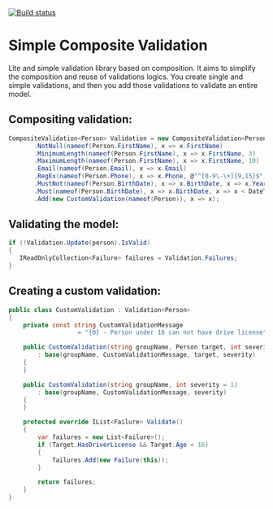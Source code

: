 [![Build status](https://ci.appveyor.com/api/projects/status/a2js0psc0gnviccx?svg=true)](https://ci.appveyor.com/project/hugoj0s3/simplecompositevalidation)

# Simple Composite Validation 
Lite and simple validation library based on composition. It aims to simplify the composition and reuse of validations logics. You create single and simple validations, and then you add those validations to validate an entire model.

##  Compositing validation:
```csharp
CompositeValidation<Person> Validation = new CompositeValidation<Person>()
       .NotNull(nameof(Person.FirstName), x => x.FirstName) 
       .MinimumLength(nameof(Person.FirstName), x => x.FirstName, 3) 
       .MaximumLength(nameof(Person.FirstName), x => x.FirstName, 10) 
       .Email(nameof(Person.Email), x => x.Email) 
       .RegEx(nameof(Person.Phone), x => x.Phone, @"^[0-9\-\+]{9,15}$") 
       .MustNot(nameof(Person.BirthDate), x => x.BirthDate, x => x.Year < 1850) 
       .Must(nameof(Person.BirthDate), x => x.BirthDate, x => x < DateTime.Now) 
       .Add(new CustomValidation(nameof(Person)), x => x);        
```

## Validating the model:

```csharp
if (!Validation.Update(person).IsValid)
{
   IReadOnlyCollection<Failure> failures = Validation.Failures;
}
```

## Creating a custom validation:
```csharp
public class CustomValidation : Validation<Person>
{
	private const string CustomValidationMessage 
                   = "{0} - Person under 16 can not have drive license";

	public CustomValidation(string groupName, Person target, int severity = 1)
		: base(groupName, CustomValidationMessage, target, severity)
	{
	}

	public CustomValidation(string groupName, int severity = 1)
		: base(groupName, CustomValidationMessage, severity)
	{
	}

	protected override IList<Failure> Validate()
	{
		var failures = new List<Failure>();
		if (Target.HasDriverLicense && Target.Age < 16)
		{
			failures.Add(new Failure(this));
		}

		return failures;
	}
}
```
